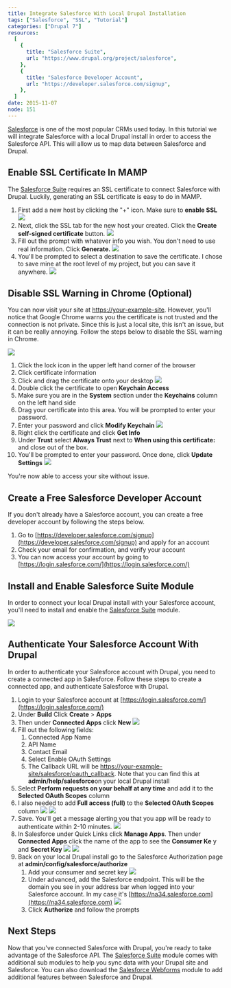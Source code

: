 ```yaml
---
title: Integrate Salesforce With Local Drupal Installation
tags: ["Salesforce", "SSL", "Tutorial"]
categories: ["Drupal 7"]
resources:
  [
    {
      title: "Salesforce Suite",
      url: "https://www.drupal.org/project/salesforce",
    },
    {
      title: "Salesforce Developer Account",
      url: "https://developer.salesforce.com/signup",
    },
  ]
date: 2015-11-07
node: 151
---
```


[Salesforce](http://www.salesforce.com/) is one of the most popular CRMs used today. In this tutorial we will integrate Salesforce with a local Drupal install in order to access the Salesforce API. This will allow us to map data between Salesforce and Drupal.

## Enable SSL Certificate In MAMP

The [Salesforce Suite](https://www.drupal.org/project/salesforce) requires an SSL certificate to connect Salesforce with Drupal. Luckily, generating an SSL certificate is easy to do in MAMP.

1. First add a new host by clicking the "+" icon. Make sure to **enable SSL**![](/assets/images/posts/integrate-salesforce-local-drupal-installation/Screen-Shot-2015-11-06-at-6.49.31-PM.jpg)
2. Next, click the SSL tab for the new host your created. Click the **Create self-signed certificate** button. ![](/assets/images/posts/integrate-salesforce-local-drupal-installation/Screen-Shot-2015-11-06-at-6.45.23-PM.jpg)
3. Fill out the prompt with whatever info you wish. You don't need to use real information. Click **Generate.** ![](/assets/images/posts/integrate-salesforce-local-drupal-installation/Screen-Shot-2015-11-06-at-6.46.00-PM.jpg)
4. You'll be prompted to select a destination to save the certificate. I chose to save mine at the root level of my project, but you can save it anywhere. ![](/assets/images/posts/integrate-salesforce-local-drupal-installation/Screen-Shot-2015-11-06-at-6.46.27-PM.jpg)

## Disable SSL Warning in Chrome (Optional)

You can now visit your site at [https://your-example-site](https://your-example-site). However, you'll notice that Google Chrome warns you the certificate is not trusted and the connection is not private. Since this is just a local site, this isn't an issue, but it can be really annoying. Follow the steps below to disable the SSL warning in Chrome.

![](/assets/images/posts/integrate-salesforce-local-drupal-installation/Screen-Shot-2015-11-06-at-6.53.09-PM.jpg)

1. Click the lock icon in the upper left hand corner of the browser
2. Click certificate information
3. Click and drag the certificate onto your desktop ![](/assets/images/posts/integrate-salesforce-local-drupal-installation/ssl-chrome.gif)
4. Double click the certificate to open **Keychain Access**
5. Make sure you are in the **System** section under the **Keychains** column on the left hand side
6. Drag your certificate into this area. You will be prompted to enter your password.
7. Enter your password and click **Modify Keychain** ![](/assets/images/posts/integrate-salesforce-local-drupal-installation/ssl-chrome-2.gif)
8. Right click the certificate and click **Get Info**
9. Under **Trust** select **Always Trust** next to **When using this certificate:** and close out of the box.
10. You'll be prompted to enter your password. Once done, click **Update Settings** ![](/assets/images/posts/integrate-salesforce-local-drupal-installation/ssl-chrome-3.gif)

You're now able to access your site without issue.

## Create a Free Salesforce Developer Account

If you don't already have a Salesforce account, you can create a free developer account by following the steps below.

1. Go to [https://developer.salesforce.com/signup](https://developer.salesforce.com/signup) and apply for an account
2. Check your email for confirmation, and verify your account
3. You can now access your account by going to [https://login.salesforce.com/](https://login.salesforce.com/)

## Install and Enable Salesforce Suite Module

In order to connect your local Drupal install with your Salesforce account, you'll need to install and enable the [Salesforce Suite](https://www.drupal.org/project/salesforce) module.

![](/assets/images/posts/integrate-salesforce-local-drupal-installation/Screen-Shot-2015-11-06-at-9.45.00-PM.png)

## Authenticate Your Salesforce Account With Drupal

In order to authenticate your Salesforce account with Drupal, you need to create a connected app in Salesforce. Follow these steps to create a connected app, and authenticate Salesforce with Drupal.

1. Login to your Salesforce account at [https://login.salesforce.com/](https://login.salesforce.com/)
2. Under **Build** Click **Create** \> **Apps**
3. Then under **Connected Apps** click **New** ![](/assets/images/posts/integrate-salesforce-local-drupal-installation/connected-app.gif)
4. Fill out the following fields:
   1. Connected App Name
   2. API Name
   3. Contact Email
   4. Select Enable OAuth Settings
   5. The Callback URL will be [https://your-example-site/salesforce/oauth_callback](https://your-example-site/salesforce/oauth_callback). Note that you can find this at **admin/help/salesforce**on your local Drupal install
5. Select **Perform requests on your behalf at any time** and add it to the **Selected OAuth Scopes** column
6. I also needed to add **Full access (full)** to the **Selected OAuth Scopes** column ![](/assets/images/posts/integrate-salesforce-local-drupal-installation/Screen-Shot-2015-11-06-at-8.47.03-PM.jpg) ![](/assets/images/posts/integrate-salesforce-local-drupal-installation/Screen-Shot-2015-11-06-at-8.48.31-PM.jpg)
7. Save. You'll get a message alerting you that you app will be ready to authenticate within 2-10 minutes. ![](/assets/images/posts/integrate-salesforce-local-drupal-installation/Screen-Shot-2015-11-06-at-8.44.48-PM.jpg)
8. In Salesforce under Quick Links click **Manage Apps**. Then under **Connected Apps** click the name of the app to see the **Consumer Ke** y and **Secret Key** ![](/assets/images/posts/integrate-salesforce-local-drupal-installation/Screen-Shot-2015-11-06-at-9.34.23-PM.png) ![](/assets/images/posts/integrate-salesforce-local-drupal-installation/Screen-Shot-2015-11-06-at-8.49-blur.jpg)
9. Back on your local Drupal install go to the Salesforce Authorization page at **admin/config/salesforce/authorize**
   1. ​Add your consumer and secret key ![](/assets/images/posts/integrate-salesforce-local-drupal-installation/Screen-Shot-2015-11-06-at-8.51-blur.jpg)
   2. Under advanced, add the Salesforce endpoint. This will be the domain you see in your address bar when logged into your Salesforce account. In my case it's [https://na34.salesforce.com](https://na34.salesforce.com) ![](/assets/images/posts/integrate-salesforce-local-drupal-installation/Screen-Shot-2015-11-06-at-8.51.22-PM.jpg)
   3. Click **Authorize** and follow the prompts

## Next Steps

Now that you've connected Salesforce with Drupal, you're ready to take advantage of the Salesforce API. The [Salesforce Suite](https://www.drupal.org/project/salesforce) module comes with additional sub modules to help you sync data with your Drupal site and Salesforce. You can also download the [Salesforce Webforms](https://www.drupal.org/project/salesforce_webforms) module to add additional features between Salesforce and Drupal.

